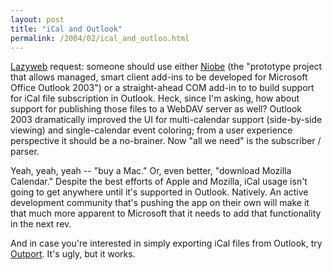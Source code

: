 ```yaml
---
layout: post
title: "iCal and Outlook"
permalink: /2004/02/ical_and_outloo.html
---
```


<p><a href="http://www.lazyweb.org">Lazyweb</a> request:  someone should use either <a href="http://workspaces.gotdotnet.com/niobe">Niobe</a> (the "prototype project that allows managed, smart client add-ins to be developed for Microsoft Office Outlook 2003") or a straight-ahead COM add-in to to build support for iCal file subscription in Outlook.  Heck, since I'm asking, how about support for publishing those files to a WebDAV server as well?  Outlook 2003 dramatically improved the UI for multi-calendar support (side-by-side viewing) and single-calendar event coloring; from a user experience perspective it should be a no-brainer.  Now "all we need" is the subscriber / parser.</p>

<p>Yeah, yeah, yeah -- "buy a Mac."   Or, even better, "download Mozilla Calendar."  Despite the best efforts of Apple and Mozilla, iCal usage isn't going to get anywhere until it's supported in Outlook.  Natively.  An active development community that's pushing the app on their own will make it that much more apparent to Microsoft that it needs to add that functionality in the next rev.</p>

<p>And in case you're interested in simply exporting iCal files from Outlook, try <a href="http://outport.sourceforge.net/">Outport</a>.  It's ugly, but it works.</p>


